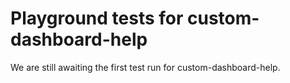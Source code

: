 # Playground tests for custom-dashboard-help
We are still awaiting the first test run for custom-dashboard-help.
